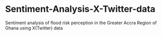 # Sentiment-Analysis-X-Twitter-data
Sentiment analysis of flood risk perception in the Greater Accra Region of Ghana using X(Twitter) data
